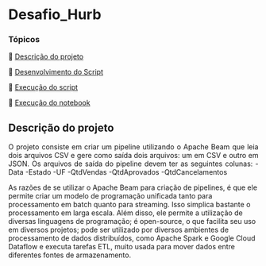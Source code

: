 # Desafio_Hurb

### Tópicos 

:small_blue_diamond: [Descrição do projeto](#descrição-do-projeto)

:small_blue_diamond: [Desenvolvimento do Script](#desenvolvimento-do-script)

:small_blue_diamond: [Execução do script](#execucao-do-script)

:small_blue_diamond: [Execução do notebook](#execucao-do-notebook)


## Descrição do projeto 

<p align="justify">
  O projeto consiste em criar um pipeline utilizando o Apache Beam que leia dois arquivos CSV e gere como saída dois arquivos: um em CSV e outro em JSON.
  Os arquivos de saída do pipeline devem ter as seguintes colunas:
  -Data
  -Estado
  -UF
  -QtdVendas
  -QtdAprovados
  -QtdCancelamentos
  
  As razões de se utilizar o Apache Beam para criação de pipelines, é que ele permite criar um modelo de programação unificada tanto para processamento em batch quanto
  para streaming. Isso simplica bastante o processamento em larga escala. Além disso, ele permite a utilização de diversas linguagens de programação; é open-source, o
  que facilita seu uso em diversos projetos; pode ser utilizado por diversos ambientes de processamento de dados distribuídos, como Apache Spark e Google Cloud Dataflow
  e executa tarefas ETL, muito usada para mover dados entre diferentes fontes de armazenamento.
</p>
